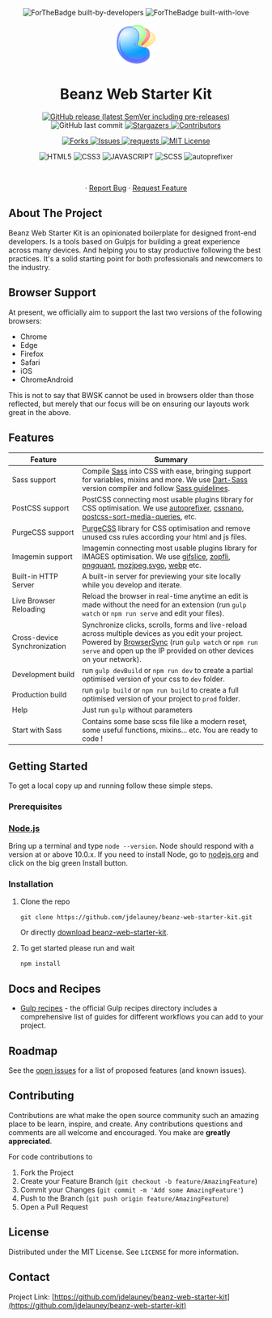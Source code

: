 <p align="center">
  <img alt="ForTheBadge built-by-developers" src="http://ForTheBadge.com/images/badges/built-by-developers.svg">
  <img alt="ForTheBadge built-with-love" src="http://ForTheBadge.com/images/badges/built-with-love.svg">
</p>

<p align="center">
  <a href="https://github.com/jdelauney/beanz-web-starter-kit">
    <img src="brand/BeanzLogo.png" alt="Logo" width="80" height="80">
  </a>

  <h1 align="center">Beanz Web Starter Kit</h1>
</p>
<p align="center">
   <a href="https://github.com/jdelauney/beanz-web-starter-kit/releases">
    <img alt="GitHub release (latest SemVer including pre-releases)" src="https://img.shields.io/github/v/release/jdelauney/beanz-web-starter-kit?include_prereleases&style=for-the-badge">
  </a>  
  <img alt="GitHub last commit" src="https://img.shields.io/github/last-commit/jdelauney/beanz-web-starter-kit?style=for-the-badge">  
  <a href="https://github.com/jdelauney/beanz-web-starter-kit/stargazers">
    <img alt="Stargazers" src="https://img.shields.io/github/stars/jdelauney/beanz-web-starter-kit.svg?style=for-the-badge">
  </a>
  <a href="https://github.com/jdelauney/beanz-web-starter-kit/graphs/contributors">
    <img alt="Contributors" src="https://img.shields.io/github/contributors/jdelauney/beanz-web-starter-kit.svg?style=for-the-badge">
  </a>
</p>
<p align="center">
  <a href="https://github.com/github_username/repo/network/members">
    <img alt="Forks" src="https://img.shields.io/github/forks/jdelauney/beanz-web-starter-kit.svg?style=for-the-badge">
  </a>
  <a href="https://github.com/jdelauney/beanz-web-starter-kit/issues">
    <img alt="Issues" src="https://img.shields.io/github/issues/jdelauney/beanz-web-starter-kit.svg?style=for-the-badge">
  </a>
  <a href="/pulls">
    <img alt="requests" src="http://img.shields.io/badge/PRs-welcome-green.svg?style=for-the-badge">
  </a>
  <a href="https://github.com/jdelauney/beanz-web-starter-kit/blob/master/LICENSE">
    <img alt="MIT License" src="https://img.shields.io/github/license/jdelauney/beanz-web-starter-kit.svg?style=for-the-badge">
  </a>
</p>
<p align="center">
  <img alt="HTML5" src="https://img.shields.io/badge/HTML5-E34F26?style=for-the-badge&logo=html5&logoColor=white">
  <img alt="CSS3" src="https://img.shields.io/badge/CSS3-1572B6?style=for-the-badge&logo=css3&logoColor=white">
  <img alt="JAVASCRIPT" src="https://img.shields.io/badge/JavaScript-F7DF1E?style=for-the-badge&logo=javascript&logoColor=black">
  <img alt="SCSS" src="https://img.shields.io/badge/Sass-CC6699?style=for-the-badge&logo=sass&logoColor=white">
  <img alt="autoprefixer" src="http://img.shields.io/badge/autoprefixer-included-blue.svg?style=for-the-badge">
</p>

<!-- PROJECT LOGO -->
<br />
  <p align="center">
    ·
    <a href="https://github.com/github_username/repo_name/issues">Report Bug</a>
    ·
    <a href="https://github.com/github_username/repo_name/issues">Request Feature</a>
  </p>
</p>

<!-- ABOUT THE PROJECT -->
## About The Project

Beanz Web Starter Kit is an opinionated boilerplate for designed front-end developers. 
Is a tools based on Gulpjs for building a great experience across many devices. And helping you to stay productive following the best practices. It's a solid starting point for both professionals and newcomers to the industry.
## Browser Support

At present, we officially aim to support the last two versions of the following browsers:

* Chrome
* Edge
* Firefox
* Safari
* iOS
* ChromeAndroid

This is not to say that BWSK cannot be used in browsers older than those reflected, but merely that our focus will be on ensuring our layouts work great in the above.

## Features

| Feature | Summary |
| --- | --- |
| Sass support | Compile [Sass](http://sass-lang.com/) into CSS with ease, bringing support for variables, mixins and more. We use [Dart-Sass](https://sass-lang.com/dart-sass) version compiler and follow [Sass guidelines](https://sass-guidelin.es/#architecture). |
| PostCSS support | PostCSS connecting most usable plugins library for CSS optimisation. We use [autoprefixer](https://github.com/postcss/autoprefixer), [cssnano](https://github.com/cssnano/cssnano), [postcss-sort-media-queries](https://github.com/solversgroup/postcss-sort-media-queries), etc. |
| PurgeCSS support | [PurgeCSS](https://purgecss.com) library for CSS optimisation and remove unused css rules according your html and js files.|
| Imagemin support | Imagemin connecting most usable plugins library for IMAGES optimisation. We use [gifslice](https://github.com/imagemin/imagemin-gifsicle), [zopfli](https://github.com/imagemin/imagemin-zopfli), [pngquant](https://github.com/imagemin/imagemin-pngquant), [mozjpeg](https://github.com/imagemin/imagemin-mozjpe),[svgo](https://github.com/imagemin/imagemin-svgo), [webp](https://github.com/imagemin/imagemin-webp) etc. |
| Built-in HTTP Server | A built-in server for previewing your site locally while you develop and iterate. |
| Live Browser Reloading | Reload the browser in real-time anytime an edit is made without the need for an extension (run `gulp watch` or `npm run serve` and edit your files). |
| Cross-device Synchronization | Synchronize clicks, scrolls, forms and live-reload across multiple devices as you edit your project. Powered by [BrowserSync](http://browsersync.io) (run `gulp watch`  or `npm run serve` and open up the IP provided on other devices on your network). |
| Development build | run `gulp devBuild`  or `npm run dev` to create a partial optimised version of your css to `dev` folder. |
| Production build | run `gulp build`  or `npm run build` to create a full optimised version of your project to `prod` folder. |
| Help | Just run `gulp`  without parameters |
| Start with Sass | Contains some base scss file like a modern reset, some useful functions, mixins... etc. You are ready to code ! |
<!-- GETTING STARTED -->
## Getting Started

To get a local copy up and running follow these simple steps.

### Prerequisites

### [Node.js](https://nodejs.org)

Bring up a terminal and type `node --version`.
Node should respond with a version at or above 10.0.x.
If you need to install Node, go to [nodejs.org](https://nodejs.org) and click on the big green Install button.

### Installation

1. Clone the repo
   ```
   git clone https://github.com/jdelauney/beanz-web-starter-kit.git
   ```

   Or directly [download beanz-web-starter-kit](https://github.com//jdelauney/beanz-web-starter-kit/releases/latest).

2. To get started please run and wait
   ```
   npm install
   ```
## Docs and Recipes

* [Gulp recipes](https://github.com/gulpjs/gulp/tree/master/docs/recipes) - the official Gulp recipes directory includes a comprehensive list of guides for different workflows you can add to your project.

## Roadmap

See the [open issues](https://github.com/jdelauney/beanz-web-starter-kit/issues) for a list of proposed features (and known issues).

## Contributing

Contributions are what make the open source community such an amazing place to be learn, inspire, and create. 
Any contributions questions and comments are all welcome and encouraged. You make are **greatly appreciated**.

For code contributions to

1. Fork the Project
2. Create your Feature Branch (`git checkout -b feature/AmazingFeature`)
3. Commit your Changes (`git commit -m 'Add some AmazingFeature'`)
4. Push to the Branch (`git push origin feature/AmazingFeature`)
5. Open a Pull Request


<!-- LICENSE -->
## License

Distributed under the MIT License. See `LICENSE` for more information.


<!-- CONTACT -->
## Contact

Project Link: [https://github.com/jdelauney/beanz-web-starter-kit](https://github.com/jdelauney/beanz-web-starter-kit)